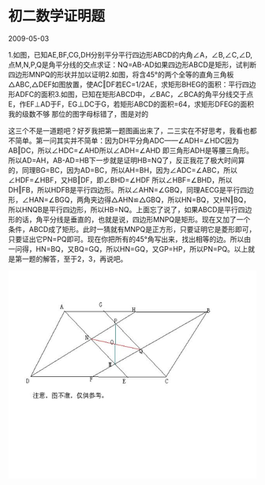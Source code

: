 # 初二数学证明题
2009-05-03


1.如图，已知AE,BF,CG,DH分别平分平行四边形ABCD的内角∠A，∠B,∠C,∠D,点M,N,P,Q是角平分线的交点求证：NQ=AB-AD如果四边形ABCD是矩形，试判断四边形MNPQ的形状并加以证明2.如图，将含45°的两个全等的直角三角板△ABC,△DEF如图放置，使AC‖DF若EC=1/2AE，求矩形BHEG的面积：平行四边形ADFC的面积3.如图，已知在矩形ABCD中，∠BAC，∠BCA的角平分线交于点E，作EF⊥AD于F，EG⊥DC于G，若矩形ABCD的面积=64，求矩形DFEG的面积我的级数不够 那位的图字母标错了，图是对的


这三个不是一道题吧？好歹我把第一题图画出来了，二三实在不好思考，我看也都不简单。第一问其实并不简单：因为DH平分角ADC——∠ADH=∠HDC因为AB‖DC，所以∠HDC=∠AHD所以∠ADH=∠AHD 即三角形ADH是等腰三角形。所以AD=AH，AB-AD=HB下一步就是证明HB=NQ了，反正我花了极大时间算的，同理BG=BC，因为AD=BC，所以AH=BH，因为∠ADC=∠ABC，所以∠HDF=∠HBF，又HB‖DF，即∠BHD=∠HDF 所以∠HBF=∠BHD，所以DH‖FB，所以HDFB是平行四边形。所以∠AHN=∠GBQ，同理AECG是平行四边形，∠HAN=∠BGQ，两角夹边得△AHN≌△GBQ，所以HN=BQ，又HN‖BQ，所以HNQB是平行四边形，所以HB=NQ。上面忘了说了，如果ABCD是平行四边形的话，角平分线是垂直的，也就是说，四边形MNPQ是矩形。现在又加了一个条件，ABCD成了矩形。此时一猜就有MNPQ是正方形，只要证明它是菱形即可，只要证出它PN=PQ即可。现在你把所有的45°角写出来，找出相等的边。所以由一问得，HN=BQ，又BQ=GQ，所以HN=GQ，又GP=HP，所以PN=PQ。以上就是第一题的解答，至于2，3，再说吧。

![](8cb1cb13495409232832fa6d9258d109b3de494e.jpeg)
